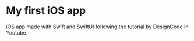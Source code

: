 # My first iOS app

iOS app made with Swift and SwiftUI following the [tutorial](https://www.youtube.com/watch?v=1AXyC24NCkE&t=1372s) by DesignCode in Youtube.
